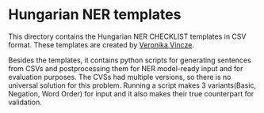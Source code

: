 # Hungarian NER templates

This directory contains the Hungarian NER CHECKLIST templates in CSV format. These templates are created by [Veronika Vincze](mailto:vinczev@inf.u-szeged.hu).

Besides the templates, it contains python scripts for generating sentences from CSVs and postprocessing them for NER model-ready input and for evaluation purposes. The CVSs had multiple versions, so there is no universal solution for this problem. Running a script makes 3 variants(Basic, Negation, Word Order) for input and it also makes their true counterpart for validation.
